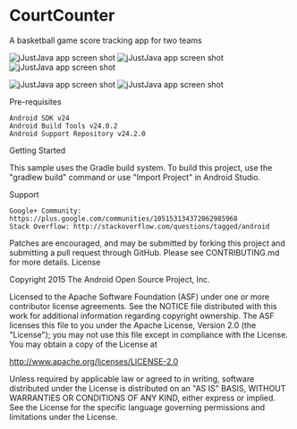 # CourtCounter
A basketball game score tracking app for two teams

![jJustJava app screen shot](CC_ScreenShots/cc_scrnshot1.png "")
![jJustJava app screen shot](CC_ScreenShots/cc_scrnshot2.png "")
![jJustJava app screen shot](CC_ScreenShots/cc_scrnshot3.png "")

![jJustJava app screen shot](CC_ScreenShots/cc_scrnshot5.png "")
![jJustJava app screen shot](CC_ScreenShots/cc_scrnshot6.png "")

Pre-requisites

    Android SDK v24
    Android Build Tools v24.0.2
    Android Support Repository v24.2.0

Getting Started

This sample uses the Gradle build system. To build this project, use the "gradlew build" command or use "Import Project" in Android Studio.

Support

    Google+ Community: https://plus.google.com/communities/105153134372062985968
    Stack Overflow: http://stackoverflow.com/questions/tagged/android

Patches are encouraged, and may be submitted by forking this project and submitting a pull request through GitHub. Please see CONTRIBUTING.md for more details.
License

Copyright 2015 The Android Open Source Project, Inc.

Licensed to the Apache Software Foundation (ASF) under one or more contributor license agreements. See the NOTICE file distributed with this work for additional information regarding copyright ownership. The ASF licenses this file to you under the Apache License, Version 2.0 (the "License"); you may not use this file except in compliance with the License. You may obtain a copy of the License at

http://www.apache.org/licenses/LICENSE-2.0

Unless required by applicable law or agreed to in writing, software distributed under the License is distributed on an "AS IS" BASIS, WITHOUT WARRANTIES OR CONDITIONS OF ANY KIND, either express or implied. See the License for the specific language governing permissions and limitations under the License.
